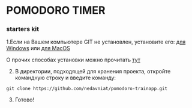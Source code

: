 # POMODORO TIMER
### starters kit

1.Если на Вашем компьютере GIT не установлен, установите его:
   [для Windows](https://git-scm.com/download/win)
   или [для MacOS](https://desktop.github.com/)

   О прочих способах установки можно прочитать [тут](https://git-scm.com/book/ru/v2/%D0%92%D0%B2%D0%B5%D0%B4%D0%B5%D0%BD%D0%B8%D0%B5-%D0%A3%D1%81%D1%82%D0%B0%D0%BD%D0%BE%D0%B2%D0%BA%D0%B0-Git)

2. В директории, подходящей для хранения проекта, откройте командную строку и введите команду:
```
git clone https://github.com/nedavniat/pomodoro-trainapp.git
```

3. Готово!